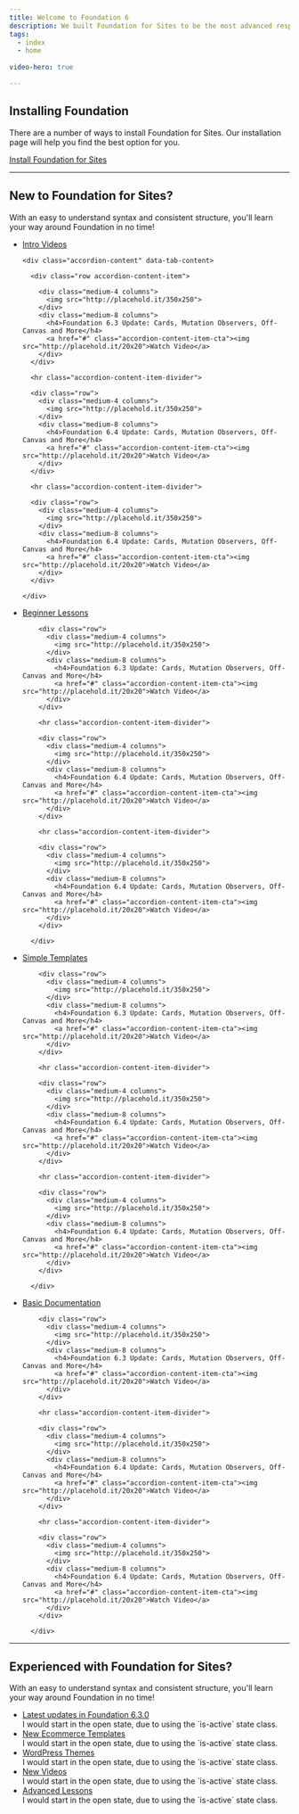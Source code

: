 ```yaml
---
title: Welcome to Foundation 6
description: We built Foundation for Sites to be the most advanced responsive front-end framework in the world.
tags:
  - index
  - home
  
video-hero: true

---
```


## Installing Foundation

There are a number of ways to install Foundation for Sites. Our installation page will help you find the best option for you.

<a href="installation.html" class="large button">Install Foundation for Sites</a>

---

## New to Foundation for Sites?

With an easy to understand syntax and consistent structure, you'll learn your way around Foundation in no time!

<ul class="accordion welcome-accordion" data-accordion data-allow-all-closed="true">
  <li class="accordion-item welcome-accordion-item" data-accordion-item>
    <a href="#" class="accordion-title">Intro Videos</a>

    <div class="accordion-content" data-tab-content>

      <div class="row accordion-content-item">

        <div class="medium-4 columns">
          <img src="http://placehold.it/350x250">
        </div>
        <div class="medium-8 columns">
          <h4>Foundation 6.3 Update: Cards, Mutation Observers, Off-Canvas and More</h4>
          <a href="#" class="accordion-content-item-cta"><img src="http://placehold.it/20x20">Watch Video</a>
        </div>
      </div>

      <hr class="accordion-content-item-divider">

      <div class="row">
        <div class="medium-4 columns">
          <img src="http://placehold.it/350x250">
        </div>
        <div class="medium-8 columns">
          <h4>Foundation 6.4 Update: Cards, Mutation Observers, Off-Canvas and More</h4>
          <a href="#" class="accordion-content-item-cta"><img src="http://placehold.it/20x20">Watch Video</a>
        </div>
      </div>

      <hr class="accordion-content-item-divider">

      <div class="row">
        <div class="medium-4 columns">
          <img src="http://placehold.it/350x250">
        </div>
        <div class="medium-8 columns">
          <h4>Foundation 6.4 Update: Cards, Mutation Observers, Off-Canvas and More</h4>
          <a href="#" class="accordion-content-item-cta"><img src="http://placehold.it/20x20">Watch Video</a>
        </div>
      </div>

    </div>
  </li>
  <li class="accordion-item welcome-accordion-item" data-accordion-item>
    <a href="#" class="accordion-title">Beginner Lessons</a>
      <div class="accordion-content " data-tab-content>

        <div class="row">
          <div class="medium-4 columns">
            <img src="http://placehold.it/350x250">
          </div>
          <div class="medium-8 columns">
            <h4>Foundation 6.3 Update: Cards, Mutation Observers, Off-Canvas and More</h4>
            <a href="#" class="accordion-content-item-cta"><img src="http://placehold.it/20x20">Watch Video</a>
          </div>
        </div>

        <hr class="accordion-content-item-divider">

        <div class="row">
          <div class="medium-4 columns">
            <img src="http://placehold.it/350x250">
          </div>
          <div class="medium-8 columns">
            <h4>Foundation 6.4 Update: Cards, Mutation Observers, Off-Canvas and More</h4>
            <a href="#" class="accordion-content-item-cta"><img src="http://placehold.it/20x20">Watch Video</a>
          </div>
        </div>

        <hr class="accordion-content-item-divider">

        <div class="row">
          <div class="medium-4 columns">
            <img src="http://placehold.it/350x250">
          </div>
          <div class="medium-8 columns">
            <h4>Foundation 6.4 Update: Cards, Mutation Observers, Off-Canvas and More</h4>
            <a href="#" class="accordion-content-item-cta"><img src="http://placehold.it/20x20">Watch Video</a>
          </div>
        </div>

      </div>
  </li>
  <li class="accordion-item welcome-accordion-item" data-accordion-item>
    <a href="#" class="accordion-title">Simple Templates</a>
      <div class="accordion-content " data-tab-content>

        <div class="row">
          <div class="medium-4 columns">
            <img src="http://placehold.it/350x250">
          </div>
          <div class="medium-8 columns">
            <h4>Foundation 6.3 Update: Cards, Mutation Observers, Off-Canvas and More</h4>
            <a href="#" class="accordion-content-item-cta"><img src="http://placehold.it/20x20">Watch Video</a>
          </div>
        </div>

        <hr class="accordion-content-item-divider">

        <div class="row">
          <div class="medium-4 columns">
            <img src="http://placehold.it/350x250">
          </div>
          <div class="medium-8 columns">
            <h4>Foundation 6.4 Update: Cards, Mutation Observers, Off-Canvas and More</h4>
            <a href="#" class="accordion-content-item-cta"><img src="http://placehold.it/20x20">Watch Video</a>
          </div>
        </div>

        <hr class="accordion-content-item-divider">

        <div class="row">
          <div class="medium-4 columns">
            <img src="http://placehold.it/350x250">
          </div>
          <div class="medium-8 columns">
            <h4>Foundation 6.4 Update: Cards, Mutation Observers, Off-Canvas and More</h4>
            <a href="#" class="accordion-content-item-cta"><img src="http://placehold.it/20x20">Watch Video</a>
          </div>
        </div>

      </div>
  </li>
  <li class="accordion-item welcome-accordion-item" data-accordion-item>
    <a href="#" class="accordion-title">Basic Documentation</a>
      <div class="accordion-content " data-tab-content>

        <div class="row">
          <div class="medium-4 columns">
            <img src="http://placehold.it/350x250">
          </div>
          <div class="medium-8 columns">
            <h4>Foundation 6.3 Update: Cards, Mutation Observers, Off-Canvas and More</h4>
            <a href="#" class="accordion-content-item-cta"><img src="http://placehold.it/20x20">Watch Video</a>
          </div>
        </div>

        <hr class="accordion-content-item-divider">

        <div class="row">
          <div class="medium-4 columns">
            <img src="http://placehold.it/350x250">
          </div>
          <div class="medium-8 columns">
            <h4>Foundation 6.4 Update: Cards, Mutation Observers, Off-Canvas and More</h4>
            <a href="#" class="accordion-content-item-cta"><img src="http://placehold.it/20x20">Watch Video</a>
          </div>
        </div>

        <hr class="accordion-content-item-divider">

        <div class="row">
          <div class="medium-4 columns">
            <img src="http://placehold.it/350x250">
          </div>
          <div class="medium-8 columns">
            <h4>Foundation 6.4 Update: Cards, Mutation Observers, Off-Canvas and More</h4>
            <a href="#" class="accordion-content-item-cta"><img src="http://placehold.it/20x20">Watch Video</a>
          </div>
        </div>

      </div>
  </li>
</ul>

---

## Experienced with Foundation for Sites?

With an easy to understand syntax and consistent structure, you'll learn your way around Foundation in no time!

<ul class="accordion welcome-accordion" data-accordion data-allow-all-closed="true">
  <li class="accordion-item welcome-accordion-item" data-accordion-item>
    <a href="#" class="accordion-title">Latest updates in Foundation 6.3.0</a>
    <div class="accordion-content" data-tab-content>
      I would start in the open state, due to using the `is-active` state class.
    </div>
  </li>
  <li class="accordion-item welcome-accordion-item" data-accordion-item>
    <a href="#" class="accordion-title">New Ecommerce Templates</a>
    <div class="accordion-content" data-tab-content>
      I would start in the open state, due to using the `is-active` state class.
    </div>
  </li>
  <li class="accordion-item welcome-accordion-item" data-accordion-item>
    <a href="#" class="accordion-title">WordPress Themes</a>
    <div class="accordion-content" data-tab-content>
      I would start in the open state, due to using the `is-active` state class.
    </div>
  </li>
  <li class="accordion-item welcome-accordion-item" data-accordion-item>
    <a href="#" class="accordion-title">New Videos</a>
    <div class="accordion-content" data-tab-content>
      I would start in the open state, due to using the `is-active` state class.
    </div>
  </li>
  <li class="accordion-item welcome-accordion-item" data-accordion-item>
    <a href="#" class="accordion-title">Advanced Lessons</a>
    <div class="accordion-content" data-tab-content>
      I would start in the open state, due to using the `is-active` state class.
    </div>
  </li>
</ul>
